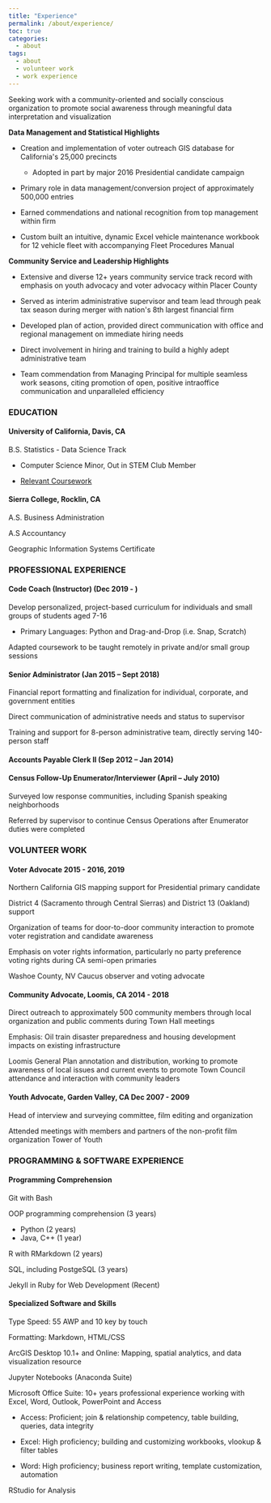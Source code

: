 ```yaml
---
title: "Experience"
permalink: /about/experience/
toc: true
categories: 
  - about
tags: 
  - about
  - volunteer work
  - work experience
---
```


Seeking work with a community-oriented and socially conscious organization to promote social awareness through meaningful data interpretation and visualization

**Data Management and Statistical Highlights**

-   Creation and implementation of voter outreach GIS database for California's 25,000 precincts
    

	-   Adopted in part by major 2016 Presidential candidate campaign
    

-   Primary role in data management/conversion project of approximately 500,000 entries
    

-   Earned commendations and national recognition from top management within firm
    

-   Custom built an intuitive, dynamic Excel vehicle maintenance workbook for 12 vehicle fleet with accompanying Fleet Procedures Manual
    

**Community Service and Leadership Highlights**

-   Extensive and diverse 12+ years community service track record with emphasis on youth advocacy and voter advocacy within Placer County
    
-   Served as interim administrative supervisor and team lead through peak tax season during merger with nation's 8th largest financial firm
    

-   Developed plan of action, provided direct communication with office and regional management on immediate hiring needs
    
-   Direct involvement in hiring and training to build a highly adept administrative team
    

-   Team commendation from Managing Principal for multiple seamless work seasons, citing promotion of open, positive intraoffice communication and unparalleled efficiency
    

### EDUCATION

#### University of California, Davis, CA

B.S. Statistics - Data Science Track    

-   Computer Science Minor, Out in STEM Club Member
    
-   [Relevant Coursework](/about/coursework/)
    

#### Sierra College, Rocklin, CA

A.S. Business Administration
    
A.S Accountancy
 
Geographic Information Systems Certificate 

### PROFESSIONAL EXPERIENCE

#### Code Coach (Instructor) (Dec 2019 - )

Develop personalized, project-based curriculum for individuals and small groups of students aged 7-16
- Primary Languages: Python and Drag-and-Drop (i.e. Snap, Scratch)  

Adapted coursework to be taught remotely in private and/or small group sessions

#### Senior Administrator (Jan 2015 – Sept 2018)

Financial report formatting and finalization for individual, corporate, and government entities
    
Direct communication of administrative needs and status to supervisor
    
Training and support for 8-person administrative team, directly serving 140-person staff
    

#### Accounts Payable Clerk II (Sep 2012 – Jan 2014)
  
#### Census Follow-Up Enumerator/Interviewer (April – July 2010)

Surveyed low response communities, including Spanish speaking neighborhoods  
    
Referred by supervisor to continue Census Operations after Enumerator duties were completed
    

### VOLUNTEER WORK

#### Voter Advocate 2015 - 2016, 2019

Northern California GIS mapping support for Presidential primary candidate
    
District 4 (Sacramento through Central Sierras) and District 13 (Oakland) support
    
Organization of teams for door-to-door community interaction to promote voter registration and candidate awareness
    
Emphasis on voter rights information, particularly no party preference voting rights during CA semi-open primaries    

Washoe County, NV Caucus observer and voting advocate
    

#### Community Advocate, Loomis, CA 2014 - 2018

Direct outreach to approximately 500 community members through local organization and public comments during Town Hall meetings
    
Emphasis: Oil train disaster preparedness and housing development impacts on existing infrastructure
    
Loomis General Plan annotation and distribution, working to promote awareness of local issues and current events to promote Town Council attendance and interaction with community leaders
    

#### Youth Advocate, Garden Valley, CA Dec 2007 - 2009

Head of interview and surveying committee, film editing and organization
    
Attended meetings with members and partners of the non-profit film organization Tower of Youth
    

### PROGRAMMING & SOFTWARE EXPERIENCE

#### Programming Comprehension
Git with Bash

OOP programming comprehension (3 years)
    
-   Python (2 years)
-   Java, C++ (1 year)

R with RMarkdown (2 years)
    
SQL, including PostgeSQL (3 years)

Jekyll in Ruby for Web Development (Recent)

#### Specialized Software and Skills
Type Speed: 55 AWP and 10 key by touch

Formatting: Markdown, HTML/CSS

ArcGIS Desktop 10.1+ and Online: Mapping, spatial analytics, and data visualization resource

Jupyter Notebooks (Anaconda Suite)

Microsoft Office Suite: 10+ years professional experience working with Excel, Word, Outlook, PowerPoint and Access

-   Access: Proficient; join & relationship competency, table building, queries, data integrity

-   Excel: High proficiency; building and customizing workbooks, vlookup & filter tables

-   Word: High proficiency; business report writing, template customization, automation
    
RStudio for Analysis

    



